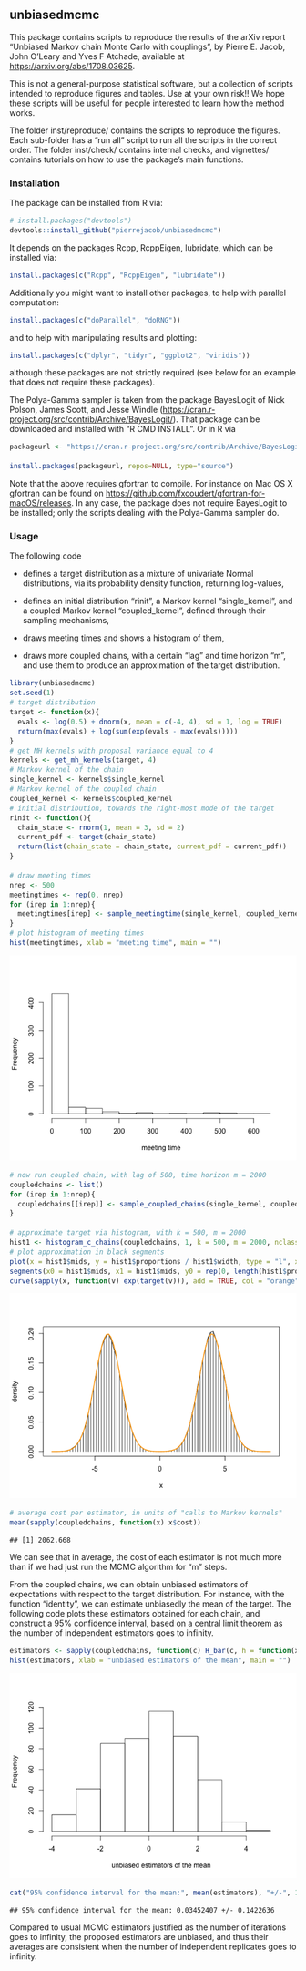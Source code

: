 
## unbiasedmcmc

This package contains scripts to reproduce the results of the arXiv
report “Unbiased Markov chain Monte Carlo with couplings”, by Pierre E.
Jacob, John O’Leary and Yves F Atchade, available at
<https://arxiv.org/abs/1708.03625>.

This is not a general-purpose statistical software, but a collection of
scripts intended to reproduce figures and tables. Use at your own
risk\!\! We hope these scripts will be useful for people interested to
learn how the method works.

The folder inst/reproduce/ contains the scripts to reproduce the
figures. Each sub-folder has a “run all” script to run all the scripts
in the correct order. The folder inst/check/ contains internal checks,
and vignettes/ contains tutorials on how to use the package’s main
functions.

### Installation

The package can be installed from R via:

``` r
# install.packages("devtools")
devtools::install_github("pierrejacob/unbiasedmcmc")
```

It depends on the packages Rcpp, RcppEigen, lubridate, which can be
installed via:

``` r
install.packages(c("Rcpp", "RcppEigen", "lubridate"))
```

Additionally you might want to install other packages, to help with
parallel computation:

``` r
install.packages(c("doParallel", "doRNG"))
```

and to help with manipulating results and plotting:

``` r
install.packages(c("dplyr", "tidyr", "ggplot2", "viridis"))
```

although these packages are not strictly required (see below for an
example that does not require these packages).

The Polya-Gamma sampler is taken from the package BayesLogit of Nick
Polson, James Scott, and Jesse Windle
(<https://cran.r-project.org/src/contrib/Archive/BayesLogit/>). That
package can be downloaded and installed with “R CMD INSTALL”. Or in R
via

``` r
packageurl <- "https://cran.r-project.org/src/contrib/Archive/BayesLogit/BayesLogit_0.6.tar.gz"

install.packages(packageurl, repos=NULL, type="source")
```

Note that the above requires gfortran to compile. For instance on Mac OS
X gfortran can be found on
<https://github.com/fxcoudert/gfortran-for-macOS/releases>. In any case,
the package does not require BayesLogit to be installed; only the
scripts dealing with the Polya-Gamma sampler do.

### Usage

The following code

  - defines a target distribution as a mixture of univariate Normal
    distributions, via its probability density function, returning
    log-values,

  - defines an initial distribution “rinit”, a Markov kernel
    “single\_kernel”, and a coupled Markov kernel “coupled\_kernel”,
    defined through their sampling mechanisms,

  - draws meeting times and shows a histogram of them,

  - draws more coupled chains, with a certain “lag” and time horizon
    “m”, and use them to produce an approximation of the target
    distribution.

<!-- end list -->

``` r
library(unbiasedmcmc)
set.seed(1)
# target distribution
target <- function(x){
  evals <- log(0.5) + dnorm(x, mean = c(-4, 4), sd = 1, log = TRUE)
  return(max(evals) + log(sum(exp(evals - max(evals)))))
}
# get MH kernels with proposal variance equal to 4 
kernels <- get_mh_kernels(target, 4)
# Markov kernel of the chain
single_kernel <- kernels$single_kernel
# Markov kernel of the coupled chain
coupled_kernel <- kernels$coupled_kernel
# initial distribution, towards the right-most mode of the target
rinit <- function(){
  chain_state <- rnorm(1, mean = 3, sd = 2)
  current_pdf <- target(chain_state)
  return(list(chain_state = chain_state, current_pdf = current_pdf))
}

# draw meeting times
nrep <- 500
meetingtimes <- rep(0, nrep)
for (irep in 1:nrep){
  meetingtimes[irep] <- sample_meetingtime(single_kernel, coupled_kernel, rinit)$meetingtime
}
# plot histogram of meeting times
hist(meetingtimes, xlab = "meeting time", main = "")
```

![](README_files/figure-gfm/usage-1.png)<!-- -->

``` r
# now run coupled chain, with lag of 500, time horizon m = 2000
coupledchains <- list()
for (irep in 1:nrep){
  coupledchains[[irep]] <- sample_coupled_chains(single_kernel, coupled_kernel, rinit, m = 2000, lag = 500)
}

# approximate target via histogram, with k = 500, m = 2000
hist1 <- histogram_c_chains(coupledchains, 1, k = 500, m = 2000, nclass = 100)
# plot approximation in black segments
plot(x = hist1$mids, y = hist1$proportions / hist1$width, type = "l", xlab = "x", ylab = "density")
segments(x0 = hist1$mids, x1 = hist1$mids, y0 = rep(0, length(hist1$proportions)), y1 = hist1$proportions / hist1$width)
curve(sapply(x, function(v) exp(target(v))), add = TRUE, col = "orange", lty = 1, lwd = 2)
```

![](README_files/figure-gfm/usage-2.png)<!-- -->

``` r
# average cost per estimator, in units of "calls to Markov kernels"
mean(sapply(coupledchains, function(x) x$cost))
```

    ## [1] 2062.668

We can see that in average, the cost of each estimator is not much more
than if we had just run the MCMC algorithm for “m” steps.

From the coupled chains, we can obtain unbiased estimators of
expectations with respect to the target distribution. For instance, with
the function “identity”, we can estimate unbiasedly the mean of the
target. The following code plots these estimators obtained for each
chain, and construct a 95% confidence interval, based on a central limit
theorem as the number of independent estimators goes to
infinity.

``` r
estimators <- sapply(coupledchains, function(c) H_bar(c, h = function(x) x, k = 500, m = 2000))
hist(estimators, xlab = "unbiased estimators of the mean", main = "")
```

![](README_files/figure-gfm/estimators-1.png)<!-- -->

``` r
cat("95% confidence interval for the mean:", mean(estimators), "+/-", 1.96 * sd(estimators)/sqrt(length(estimators)), "\n")
```

    ## 95% confidence interval for the mean: 0.03452407 +/- 0.1422636

Compared to usual MCMC estimators justified as the number of iterations
goes to infinity, the proposed estimators are unbiased, and thus their
averages are consistent when the number of independent replicates goes
to infinity.
